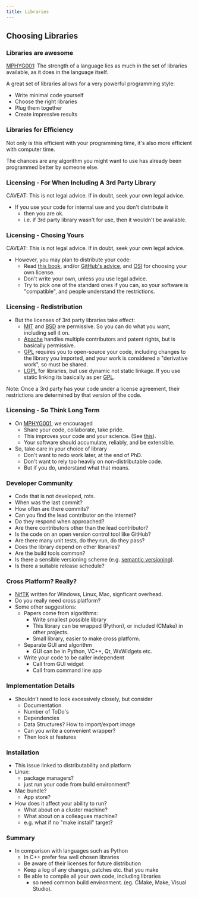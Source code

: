 ```yaml
---
title: Libraries
---
```


## Choosing Libraries

### Libraries are awesome

[MPHYG001][Python04Intro]: The strength of a language lies as much in the set of libraries available, as it does
in the language itself.

A great set of libraries allows for a very powerful programming style:

* Write minimal code yourself
* Choose the right libraries
* Plug them together
* Create impressive results


### Libraries for Efficiency

Not only is this efficient with your programming time, 
it's also more efficient with computer time.

The chances are any algorithm you might want to use has already been programmed better by someone else.


### Licensing - For When Including A 3rd Party Library

CAVEAT: This is not legal advice. If in doubt, seek your own legal advice.

* If you use your code for internal use and you don't distribute it
    * then you are ok.
    * i.e. if 3rd party library wasn't for use, then it wouldn't be available.
    
    
### Licensing - Chosing Yours

CAVEAT: This is not legal advice. If in doubt, seek your own legal advice.

* However, you may plan to distribute your code:    
    * Read [this book][LicensingBook], and/or [GitHub's advice][Chooselicense], and [OSI][OSI] for choosing your own license.
    * Don't write your own, unless you use legal advice.
    * Try to pick one of the standard ones if you can, so your software is "compatible", and people understand the restrictions.
    
    
### Licensing - Redistribution 
    
* But the licenses of 3rd party libraries take effect:
    * [MIT][MITLicense] and [BSD][BSDLicense] are permissive. So you can do what you want, including sell it on.
    * [Apache][ApacheLicense] handles multiple contributors and patent rights, but is basically permissive.
    * [GPL][GPLLicense] requires you to open-source your code, including changes to the library you imported, and your work is considered a "derivative work", so must be shared. 
    * [LGPL][LGPLLicense] for libraries, but use dynamic not static linkage. If you use static linking its basically as per [GPL][GPLLicense].
        
Note: Once a 3rd party has your code under a license agreement, their restrictions are determined by 
that version of the code. 


### Licensing - So Think Long Term

* On [MPHYG001][PythonCourse], we encouraged
    * Share your code, collaborate, take pride.
    * This improves your code and your science. (See [this][NatureArticle]).
    * Your software should accumulate, reliably, and be extensible.
* So, take care in your choice of library
    * Don't want to redo work later, at the end of PhD.
    * Don't want to rely too heavily on non-distributable code.
    * But if you do, understand what that means.
    
    
### Developer Community

* Code that is not developed, rots.
* When was the last commit?
* How often are there commits?
* Can you find the lead contributor on the internet?
* Do they respond when approached?
* Are there contributors other than the lead contributor? 
* Is the code on an open version control tool like GitHub?
* Are there many unit tests, do they run, do they pass?
* Does the library depend on other libraries?
* Are the build tools common?
* Is there a sensible versioning scheme (e.g. [semantic versioning][semver]).
* Is there a suitable release schedule?

    
### Cross Platform? Really?

* [NifTK][NifTK] written for Windows, Linux, Mac, signficant overhead.
* Do you really need cross platform?
* Some other suggestions:
    * Papers come from algorithms:
        * Write smallest possible library
        * This library can be wrapped (Python), or included (CMake) in other projects.
        * Small library, easier to make cross platform.
    * Separate GUI and algorithm
        * GUI can be in Python, VC++, Qt, WxWidgets etc.
    * Write your code to be caller independent
        * Call from GUI widget
        * Call from command line app


### Implementation Details

* Shouldn't need to look excessively closely, but consider
    * Documentation
    * Number of ToDo's
    * Dependencies
    * Data Structures? How to import/export image
    * Can you write a convenient wrapper?
    * Then look at features
    

### Installation

* This issue linked to distributability and platform
* Linux:
    * package managers?
    * just run your code from build environment?
* Mac bundle?
    * App store?
* How does it affect your ability to run?
    * What about on a cluster machine?
    * What about on a colleagues machine?
    * e.g. what if no "make install" target?


### Summary

* In comparison with languages such as Python
    * In C++ prefer few well chosen libraries
    * Be aware of their licenses for future distribution
    * Keep a log of any changes, patches etc. that you make
    * Be able to compile all your own code, including libraries
        * so need common build environment. (eg. CMake, Make, Visual Studio).
    
[PythonCourse]: http://development.rc.ucl.ac.uk/training/engineering
[Python04Intro]: http://development.rc.ucl.ac.uk/training/engineering/session04/
[NatureArticle]: http://www.nature.com/news/2010/101013/full/467753a.html
[LicensingBook]: http://www.oreilly.com/openbook/osfreesoft/book/
[Chooselicense]: http://choosealicense.com/
[OSI]: http://opensource.org/
[MITLicense]: http://opensource.org/licenses/MIT
[BSDLicense]: http://opensource.org/licenses/BSD-3-Clause
[ApacheLicense]: http://opensource.org/licenses/Apache-2.0
[GPLLicense]: http://opensource.org/licenses/gpl-license
[LGPLLicense]: http://opensource.org/licenses/lgpl-license
[semver]: http://www.semver.org/
[NifTK]: http://www.niftk.org/